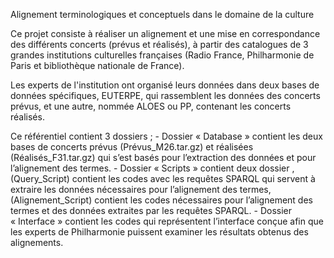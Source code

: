 Alignement terminologiques et conceptuels dans le domaine de la culture


Ce projet consiste à réaliser un alignement et une mise en correspondance des différents concerts (prévus et réalisés), à partir des catalogues de 3 grandes institutions culturelles françaises (Radio France, Philharmonie de Paris et bibliothèque nationale de France).

Les experts de l'institution ont organisé leurs données dans deux bases de données spécifiques, EUTERPE, qui rassemblent les données des concerts prévus, et une autre, nommée ALOES ou PP, contenant les concerts réalisés.



Ce référentiel contient 3 dossiers ; 
	- Dossier « Database » contient les deux bases de concerts prévus (Prévus_M26.tar.gz) et réalisées (Réalisés_F31.tar.gz) qui s’est basés pour l’extraction des données et pour l’alignement des termes.
	- Dossier « Scripts » contient deux dossier , (Query_Script) contient les codes avec les requêtes SPARQL qui servent à extraire les données nécessaires pour l’alignement des termes,
(Alignement_Script) contient les codes nécessaires pour l’alignement des termes et des données extraites par les requêtes SPARQL. 
	- Dossier « Interface » contient les codes qui représentent l’interface conçue afin que les experts de Philharmonie puissent examiner les résultats obtenus des alignements.